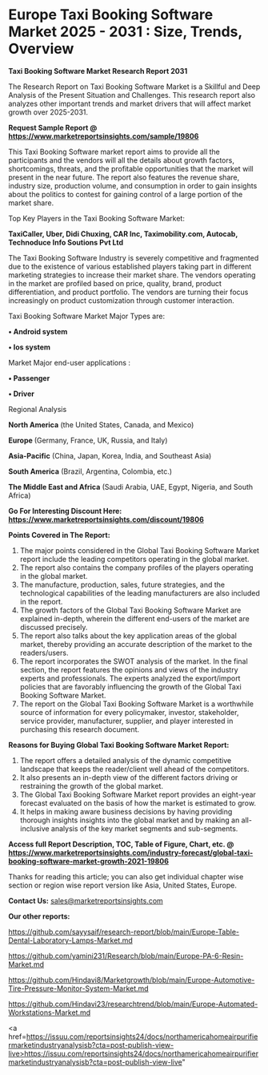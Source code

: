 # Europe Taxi Booking Software Market 2025 - 2031 : Size, Trends, Overview

<strong>Taxi Booking Software Market Research Report 2031</strong>

The Research Report on Taxi Booking Software Market is a Skillful and Deep Analysis of the Present Situation and Challenges. This research report also analyzes other important trends and market drivers that will affect market growth over 2025-2031.

<strong>Request Sample Report @ <a href=https://www.marketreportsinsights.com/sample/19806>https://www.marketreportsinsights.com/sample/19806</a></strong>

This Taxi Booking Software market report aims to provide all the participants and the vendors will all the details about growth factors, shortcomings, threats, and the profitable opportunities that the market will present in the near future. The report also features the revenue share, industry size, production volume, and consumption in order to gain insights about the politics to contest for gaining control of a large portion of the market share.

Top Key Players in the Taxi Booking Software Market:

<strong>TaxiCaller, Uber, Didi Chuxing, CAR Inc, Taximobility.com, Autocab, Technoduce Info Soutions Pvt Ltd</strong>

The Taxi Booking Software Industry is severely competitive and fragmented due to the existence of various established players taking part in different marketing strategies to increase their market share. The vendors operating in the market are profiled based on price, quality, brand, product differentiation, and product portfolio. The vendors are turning their focus increasingly on product customization through customer interaction.

Taxi Booking Software Market Major Types are:

<strong>• Android system

• Ios system</strong>

Market Major end-user applications :

<strong>• Passenger

• Driver</strong>

Regional Analysis

</u><strong><b>North America</b></strong> (the United States, Canada, and Mexico)

<strong><b>Europe </b></strong>(Germany, France, UK, Russia, and Italy)

<strong><b>Asia-Pacific</b></strong> (China, Japan, Korea, India, and Southeast Asia)

<strong><b>South America</b></strong> (Brazil, Argentina, Colombia, etc.)

<strong><b>The Middle East and Africa</b></strong> (Saudi Arabia, UAE, Egypt, Nigeria, and South Africa)

<strong>Go For Interesting Discount Here: <a href=https://www.marketreportsinsights.com/discount/19806>https://www.marketreportsinsights.com/discount/19806</a></strong>

<strong>Points Covered in The Report:</strong>
<ol>
  <li>The major points considered in the Global Taxi Booking Software Market report include the leading competitors operating in the global market.</li>
  <li>The report also contains the company profiles of the players operating in the global market.</li>
  <li>The manufacture, production, sales, future strategies, and the technological capabilities of the leading manufacturers are also included in the report.</li>
  <li>The growth factors of the Global Taxi Booking Software Market are explained in-depth, wherein the different end-users of the market are discussed precisely.</li>
  <li>The report also talks about the key application areas of the global market, thereby providing an accurate description of the market to the readers/users.</li>
  <li>The report incorporates the SWOT analysis of the market. In the final section, the report features the opinions and views of the industry experts and professionals. The experts analyzed the export/import policies that are favorably influencing the growth of the Global Taxi Booking Software Market.</li>
  <li>The report on the Global Taxi Booking Software Market is a worthwhile source of information for every policymaker, investor, stakeholder, service provider, manufacturer, supplier, and player interested in purchasing this research document.</li>
</ol>
<strong>Reasons for Buying Global Taxi Booking Software Market Report:</strong>

<ol>
  <li>The report offers a detailed analysis of the dynamic competitive landscape that keeps the reader/client well ahead of the competitors.</li>
  <li>It also presents an in-depth view of the different factors driving or restraining the growth of the global market.</li>
  <li>The Global Taxi Booking Software Market report provides an eight-year forecast evaluated on the basis of how the market is estimated to grow.</li>
  <li>It helps in making aware business decisions by having providing thorough insights insights into the global market and by making an all-inclusive analysis of the key market segments and sub-segments.</li>
</ol>
<strong>Access full Report Description, TOC, Table of Figure, Chart, etc. @ <a href=https://www.marketreportsinsights.com/industry-forecast/global-taxi-booking-software-market-growth-2021-19806>https://www.marketreportsinsights.com/industry-forecast/global-taxi-booking-software-market-growth-2021-19806</a></strong>


Thanks for reading this article; you can also get individual chapter wise section or region wise report version like Asia, United States, Europe.

<strong>Contact Us:</strong>
sales@marketreportsinsights.com

<strong>Our other reports:</strong>

<a href=https://github.com/sayysaif/research-report/blob/main/Europe-Table-Dental-Laboratory-Lamps-Market.md>https://github.com/sayysaif/research-report/blob/main/Europe-Table-Dental-Laboratory-Lamps-Market.md</a>

<a href=https://github.com/yamini231/Research/blob/main/Europe-PA-6-Resin-Market.md>https://github.com/yamini231/Research/blob/main/Europe-PA-6-Resin-Market.md</a>

<a href=https://github.com/Hindavi8/Marketgrowth/blob/main/Europe-Automotive-Tire-Pressure-Monitor-System-Market.md>https://github.com/Hindavi8/Marketgrowth/blob/main/Europe-Automotive-Tire-Pressure-Monitor-System-Market.md</a>

<a href=https://github.com/Hindavi23/researchtrend/blob/main/Europe-Automated-Workstations-Market.md>https://github.com/Hindavi23/researchtrend/blob/main/Europe-Automated-Workstations-Market.md</a>

<a href=https://issuu.com/reportsinsights24/docs/northamericahomeairpurifiermarketindustryanalysisb?cta=post-publish-view-live>https://issuu.com/reportsinsights24/docs/northamericahomeairpurifiermarketindustryanalysisb?cta=post-publish-view-live</a>"
